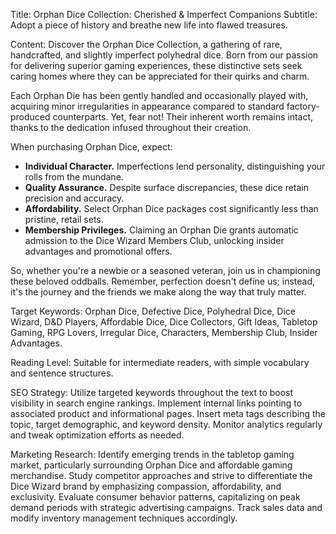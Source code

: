  Title: Orphan Dice Collection: Cherished & Imperfect Companions
Subtitle: Adopt a piece of history and breathe new life into flawed treasures.

Content:
Discover the Orphan Dice Collection, a gathering of rare, handcrafted, and slightly imperfect polyhedral dice. Born from our passion for delivering superior gaming experiences, these distinctive sets seek caring homes where they can be appreciated for their quirks and charm.

Each Orphan Die has been gently handled and occasionally played with, acquiring minor irregularities in appearance compared to standard factory-produced counterparts. Yet, fear not! Their inherent worth remains intact, thanks to the dedication infused throughout their creation.

When purchasing Orphan Dice, expect:

* **Individual Character.** Imperfections lend personality, distinguishing your rolls from the mundane.
* **Quality Assurance.** Despite surface discrepancies, these dice retain precision and accuracy.
* **Affordability.** Select Orphan Dice packages cost significantly less than pristine, retail sets.
* **Membership Privileges.** Claiming an Orphan Die grants automatic admission to the Dice Wizard Members Club, unlocking insider advantages and promotional offers.

So, whether you're a newbie or a seasoned veteran, join us in championing these beloved oddballs. Remember, perfection doesn't define us; instead, it's the journey and the friends we make along the way that truly matter.

Target Keywords: Orphan Dice, Defective Dice, Polyhedral Dice, Dice Wizard, D&D Players, Affordable Dice, Dice Collectors, Gift Ideas, Tabletop Gaming, RPG Lovers, Irregular Dice, Characters, Membership Club, Insider Advantages.

Reading Level: Suitable for intermediate readers, with simple vocabulary and sentence structures.

SEO Strategy: Utilize targeted keywords throughout the text to boost visibility in search engine rankings. Implement internal links pointing to associated product and informational pages. Insert meta tags describing the topic, target demographic, and keyword density. Monitor analytics regularly and tweak optimization efforts as needed.

Marketing Research: Identify emerging trends in the tabletop gaming market, particularly surrounding Orphan Dice and affordable gaming merchandise. Study competitor approaches and strive to differentiate the Dice Wizard brand by emphasizing compassion, affordability, and exclusivity. Evaluate consumer behavior patterns, capitalizing on peak demand periods with strategic advertising campaigns. Track sales data and modify inventory management techniques accordingly.